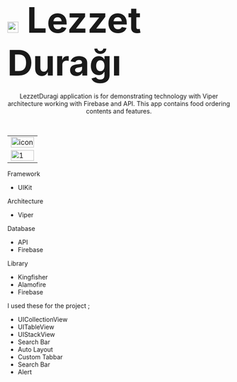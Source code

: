 <h1><span style="font-size:80px"><img src="https://user-images.githubusercontent.com/77745850/222790117-b93c09be-3a18-435f-90dd-6354b8afb046.png"  height="25" />&nbsp;Lezzet Durağı</span></h1>
<p align="center">  
LezzetDuragi application is for demonstrating technology with Viper architecture working with Firebase and API. This app contains food ordering contents and features.
  </p>
</br>

<table>
    <tr>
    <td><img width="100%" alt="icon" src="https://user-images.githubusercontent.com/77745850/222897008-ad9de762-51fe-46c6-bc5c-ba38d557a4b9.png"></td>
   </tr> 
  <tr>
    <td><img width="100%" alt="1" src="https://user-images.githubusercontent.com/77745850/222897014-26b875d3-22fe-49ff-96b1-b84f5243d080.png"></td>
   </tr> 
</table>




Framework 

- UIKit

Architecture

- Viper

Database

- API
- Firebase

Library
- Kingfisher
- Alamofire
- Firebase


I used these for the project ;

- UICollectionView 
- UITableView 
- UIStackView
- Search Bar
- Auto Layout 
- Custom Tabbar 
- Search Bar
- Alert



